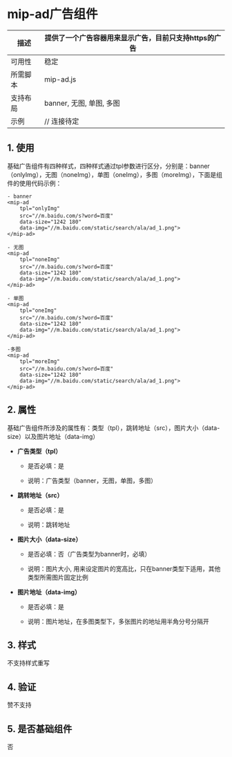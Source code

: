 # mip-ad广告组件

描述|提供了一个广告容器用来显示广告，目前只支持https的广告
----|----
可用性|稳定
所需脚本|mip-ad.js
支持布局|banner, 无图, 单图, 多图 
示例|  // 连接待定

## 1. 使用

基础广告组件有四种样式，四种样式通过tpl参数进行区分，分别是：banner（onlyImg），无图（noneImg），单图（oneImg），多图（moreImg），下面是组件的使用代码示例：

```
- banner
<mip-ad 
    tpl="onlyImg" 
    src="//m.baidu.com/s?word=百度" 
    data-size="1242 180" 
    data-img="//m.baidu.com/static/search/ala/ad_1.png">
</mip-ad>

- 无图
<mip-ad 
    tpl="noneImg" 
    src="//m.baidu.com/s?word=百度" 
    data-size="1242 180" 
    data-img="//m.baidu.com/static/search/ala/ad_1.png">
</mip-ad>

- 单图
<mip-ad 
    tpl="oneImg" 
    src="//m.baidu.com/s?word=百度" 
    data-size="1242 180" 
    data-img="//m.baidu.com/static/search/ala/ad_1.png">
</mip-ad>

-多图
<mip-ad 
    tpl="moreImg" 
    src="//m.baidu.com/s?word=百度" 
    data-size="1242 180" 
    data-img="//m.baidu.com/static/search/ala/ad_1.png">
</mip-ad>
```

## 2. 属性

基础广告组件所涉及的属性有：类型（tpl），跳转地址（src），图片大小（data-size）以及图片地址（data-img）

- **广告类型（tpl）**
    
    - 是否必填：是

    - 说明：广告类型（banner，无图，单图，多图）

- **跳转地址（src）**

    - 是否必填：是

    - 说明：跳转地址

- **图片大小（data-size）**

    - 是否必填：否（广告类型为banner时，必填）

    - 说明：图片大小, 用来设定图片的宽高比，只在banner类型下适用，其他类型所需图片固定比例

- **图片地址（data-img）**

    - 是否必填：是

    - 说明：图片地址，在多图类型下，多张图片的地址用半角分号分隔开

## 3. 样式

不支持样式重写

## 4. 验证

赞不支持

## 5. 是否基础组件

否


